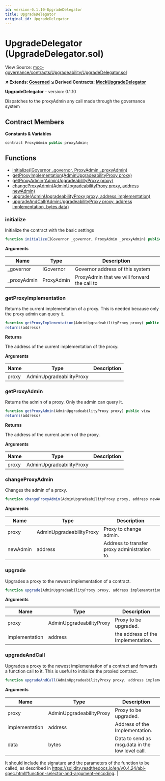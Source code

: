 ```yaml
---
id: version-0.1.10-UpgradeDelegator
title: UpgradeDelegator
original_id: UpgradeDelegator
---
```


# UpgradeDelegator (UpgradeDelegator.sol)

View Source: [moc-governance/contracts/Upgradeability/UpgradeDelegator.sol](../moc-governance/contracts/Upgradeability/UpgradeDelegator.sol)

**↗ Extends: [Governed](Governed.md)**
**↘ Derived Contracts: [MockUpgradeDelegator](MockUpgradeDelegator.md)**

**UpgradeDelegator** - version: 0.1.10

Dispatches to the proxyAdmin any call made through the governance system

## Contract Members
**Constants & Variables**

```js
contract ProxyAdmin public proxyAdmin;

```

## Functions

- [initialize(IGovernor _governor, ProxyAdmin _proxyAdmin)](#initialize)
- [getProxyImplementation(AdminUpgradeabilityProxy proxy)](#getproxyimplementation)
- [getProxyAdmin(AdminUpgradeabilityProxy proxy)](#getproxyadmin)
- [changeProxyAdmin(AdminUpgradeabilityProxy proxy, address newAdmin)](#changeproxyadmin)
- [upgrade(AdminUpgradeabilityProxy proxy, address implementation)](#upgrade)
- [upgradeAndCall(AdminUpgradeabilityProxy proxy, address implementation, bytes data)](#upgradeandcall)

### initialize

Initialize the contract with the basic settings

```js
function initialize(IGovernor _governor, ProxyAdmin _proxyAdmin) public nonpayable initializer 
```

**Arguments**

| Name        | Type           | Description  |
| ------------- |------------- | -----|
| _governor | IGovernor | Governor address of this system | 
| _proxyAdmin | ProxyAdmin | ProxyAdmin that we will forward the call to | 

### getProxyImplementation

Returns the current implementation of a proxy.
This is needed because only the proxy admin can query it.

```js
function getProxyImplementation(AdminUpgradeabilityProxy proxy) public view
returns(address)
```

**Returns**

The address of the current implementation of the proxy.

**Arguments**

| Name        | Type           | Description  |
| ------------- |------------- | -----|
| proxy | AdminUpgradeabilityProxy |  | 

### getProxyAdmin

Returns the admin of a proxy. Only the admin can query it.

```js
function getProxyAdmin(AdminUpgradeabilityProxy proxy) public view
returns(address)
```

**Returns**

The address of the current admin of the proxy.

**Arguments**

| Name        | Type           | Description  |
| ------------- |------------- | -----|
| proxy | AdminUpgradeabilityProxy |  | 

### changeProxyAdmin

Changes the admin of a proxy.

```js
function changeProxyAdmin(AdminUpgradeabilityProxy proxy, address newAdmin) public nonpayable onlyAuthorizedChanger 
```

**Arguments**

| Name        | Type           | Description  |
| ------------- |------------- | -----|
| proxy | AdminUpgradeabilityProxy | Proxy to change admin. | 
| newAdmin | address | Address to transfer proxy administration to. | 

### upgrade

Upgrades a proxy to the newest implementation of a contract.

```js
function upgrade(AdminUpgradeabilityProxy proxy, address implementation) public nonpayable onlyAuthorizedChanger 
```

**Arguments**

| Name        | Type           | Description  |
| ------------- |------------- | -----|
| proxy | AdminUpgradeabilityProxy | Proxy to be upgraded. | 
| implementation | address | the address of the Implementation. | 

### upgradeAndCall

Upgrades a proxy to the newest implementation of a contract and forwards a function call to it.
This is useful to initialize the proxied contract.

```js
function upgradeAndCall(AdminUpgradeabilityProxy proxy, address implementation, bytes data) public payable onlyAuthorizedChanger 
```

**Arguments**

| Name        | Type           | Description  |
| ------------- |------------- | -----|
| proxy | AdminUpgradeabilityProxy | Proxy to be upgraded. | 
| implementation | address | Address of the Implementation. | 
| data | bytes | Data to send as msg.data in the low level call.
It should include the signature and the parameters of the function to be called, as described in
https://solidity.readthedocs.io/en/v0.4.24/abi-spec.html#function-selector-and-argument-encoding. | 

